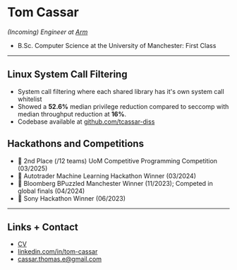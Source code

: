 # Tom Cassar

_(Incoming) Engineer at [Arm]()_
- B.Sc. Computer Science at the University of Manchester: First Class

---
## Linux System Call Filtering
- System call filtering where each shared library has it's own system call
whitelist
- Showed a **52.6%** median privilege reduction compared to seccomp with median throughput reduction at **16%**.
- Codebase available at [github.com/tcassar-diss](https://www.github.com/tcassar-diss)

## Hackathons and Competitions
- 🥈 2nd Place (/12 teams) UoM Competitive Programming Competition (03/2025)
- 🥇 Autotrader Machine Learning Hackathon Winner (03/2024)
- 🥇 Bloomberg BPuzzled Manchester Winner (11/2023); Competed in global finals
(04/2024)
- 🥇 Sony Hackathon Winner (06/2023)

---
## Links + Contact
- [CV](https://www.github.com/tcassar/cv)
- [linkedin.com/in/tom-cassar](https://www.linkedin.com/in/tom-cassar)
- [cassar.thomas.e@gmail.com](mailto:cassar.thomas.e@gmail.com)
